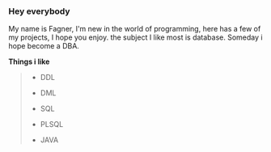 ### Hey everybody 

<!--
**FagnerRumenigg/FagnerRumenigg** is a ✨ _special_ ✨ repository because its `README.md` (this file) appears on your GitHub profile.
-->
My name is Fagner, I'm new in the world of programming, here has a few of my projects, I hope you enjoy. 
the subject I like most is database. Someday i hope become a DBA.

   **Things i like**
 >
> - DDL
 >
> - DML
 >
> - SQL
 >
> - PLSQL
 >
> - JAVA

